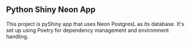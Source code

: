 ## Python Shiny Neon App

This project is pyShiny app that uses Neon PostgresL as its database. It's set up using Poetry for dependency management and environment handling.
